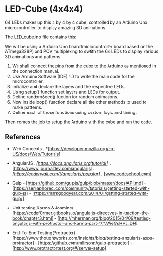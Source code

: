 # LED-Cube (4x4x4)
64 LEDs makes up this 4 by 4 by 4 cube, controlled by an Arduino Uno microcontroller, to display amazing 3D animations.

The LED_cube.ino file contains this:

We will be using a Arduino Uno board(microcontroller board based on the ATmega328P) and POV multiplexing to swtith the 64 LEDs to display various 3D animations and patterns.

1. We shall connect the pins from the cube to the Arduino as mentioned in the connection manual.
2. Use Arduino Software (IDE) 1.0 to write the main code for the microcontroller.
3. Initialize and declare the layers and the respective LEDs.
4. Using setup() function set layers and LEDs for output.
5. Define randomSeed() fuction for random animations.
6. Now inside loop() function declare all the other methods to used to make patterns.
7. Define each of those functions using custom logic and timing.

Then comes the job to setup the Arduino with the cube and run the code.

## References

* Web Concepts ..*[https://developer.mozilla.org/en-US/docs/Web/Tutorials]

* AngularJS 
          ..*[https://docs.angularjs.org/tutorial]
			    ..*[https://www.journaldev.com/angularjs]
			    ..*[https://coderwall.com/t/angularjs/popular]
			    ..*[www.codeschool.com]

* Gulp - [https://github.com/gulpjs/gulp/blob/master/docs/API.md]
	   - [https://semaphoreci.com/community/tutorials/getting-started-with-gulp-js]
	   - [https://markgoodyear.com/2014/01/getting-started-with-gulp/]

* Unit testing(Karma & Jasmine) - [https://codef0rmer.gitbooks.io/angularjs-directives-in-traction-the-book/chapter3.html]
								- [http://mherman.org/blog/2015/04/09/testing-angularjs-with-protractor-and-karma-part-1/#.WieGsHVL_DH] 

* End-To-End Testing(Protractor) - [https://www.thoughtworks.com/insights/blog/testing-angularjs-apps-protractor]
								 - [https://github.com/mllrsohn/gulp-protractor]
								 - [http://www.protractortest.org/#/server-setup]


